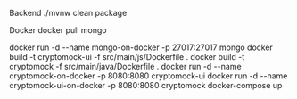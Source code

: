Backend
./mvnw clean package



Docker
docker pull mongo

docker run -d --name mongo-on-docker -p 27017:27017 mongo
docker build -t cryptomock-ui -f src/main/js/Dockerfile .
docker build -t cryptomock -f src/main/java/Dockerfile . 
docker run -d --name cryptomock-on-docker -p 8080:8080 cryptomock-ui
docker run -d --name cryptomock-ui-on-docker -p 8080:8080 cryptomock
docker-compose up